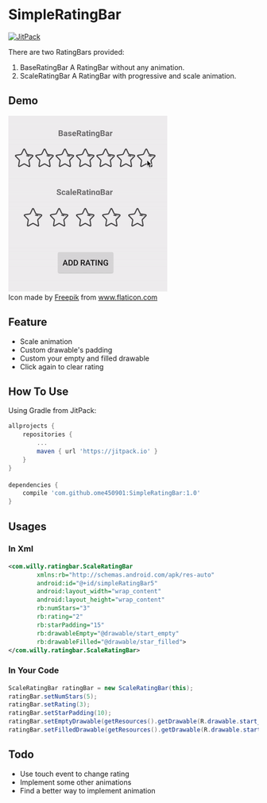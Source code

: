 # SimpleRatingBar
[![JitPack](https://jitpack.io/v/ome450901/SimpleRatingBar.svg)](https://jitpack.io/#ome450901/SimpleRatingBar)

There are two RatingBars provided:
1. BaseRatingBar 
A RatingBar without any animation.
2. ScaleRatingBar
A RatingBar with progressive and scale animation.

## Demo
![](images/demo.gif)  
Icon made by [Freepik](http://www.freepik.com/) from www.flaticon.com 

## Feature
- Scale animation
- Custom drawable's padding
- Custom your empty and filled drawable
- Click again to clear rating

## How To Use
Using Gradle from JitPack:

```gradle
allprojects {
    repositories {
        ...
        maven { url 'https://jitpack.io' }
    }
}

dependencies {
    compile 'com.github.ome450901:SimpleRatingBar:1.0'
}
```

## Usages

### In Xml
```xml
<com.willy.ratingbar.ScaleRatingBar
        xmlns:rb="http://schemas.android.com/apk/res-auto"
        android:id="@+id/simpleRatingBar5"
        android:layout_width="wrap_content"
        android:layout_height="wrap_content"
        rb:numStars="3"
        rb:rating="2"
        rb:starPadding="15"
        rb:drawableEmpty="@drawable/start_empty"
        rb:drawableFilled="@drawable/star_filled">
</com.willy.ratingbar.ScaleRatingBar>
```

### In Your Code
```java
ScaleRatingBar ratingBar = new ScaleRatingBar(this);
ratingBar.setNumStars(5);
ratingBar.setRating(3);
ratingBar.setStarPadding(10);
ratingBar.setEmptyDrawable(getResources().getDrawable(R.drawable.start_empty));
ratingBar.setFilledDrawable(getResources().getDrawable(R.drawable.start_empty));
```

## Todo
- Use touch event to change rating
- Implement some other animations
- Find a better way to implement animation

